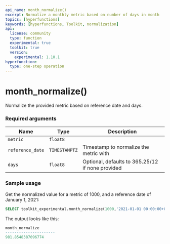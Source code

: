 ```yaml
---
api_name: month_normalize()
excerpt: Normalize a monthly metric based on number of days in month
topics: [hyperfunctions]
keywords: [hyperfunctions, Toolkit, normalization]
api:
  license: community
  type: function
  experimental: true
  toolkit: true
  version:
    experimental: 1.10.1
hyperfunction:
  type: one-step operation
---
```


# month_normalize() <Tag type="toolkit" content="Toolkit" /><Tag type="experimental-toolkit" content="Experimental" />

Normalize the provided metric based on reference date and days.

### Required arguments

|Name|Type|Description|
|-|-|-|
|`metric`|`float8`||
|`reference_date`|`TIMESTAMPTZ`|Timestamp to normalize the metric with|
|`days`|`float8`|Optional, defaults to 365.25/12 if none provided|

### Sample usage

Get the normalized value for a metric of 1000, and a reference date of January
1, 2021:

```sql
SELECT toolkit_experimental.month_normalize(1000,'2021-01-01 00:00:00+03'::timestamptz)
```

The output looks like this:

```sql
month_normalize
----------------------
981.8548387096774
```
